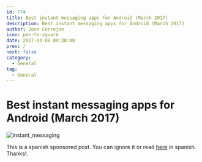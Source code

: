 ```yaml
---
id: 774
title: Best instant messaging apps for Android (March 2017)
description: Best instant messaging apps for Android (March 2017)
author: Jose Cerrejon
icon: pen-to-square
date: 2017-03-08 09:30:00
prev: /
next: false
category:
  - General
tag:
  - General
---
```


# Best instant messaging apps for Android (March 2017)

![instant_messaging](/images/2017/03/instant_messaging.png)

This is a spanish sponsored post. You can ignore it or read [here](/post.php?id=774&lang=es) in spanish. Thanks!.